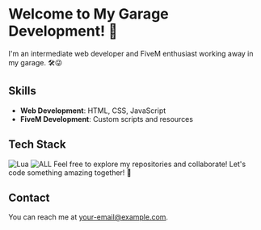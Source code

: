 # Welcome to My Garage Development! 🚀

I'm an intermediate web developer and FiveM enthusiast working away in my garage. 🛠️😜

## Skills
- **Web Development**: HTML, CSS, JavaScript
- **FiveM Development**: Custom scripts and resources

## Tech Stack
![Lua](https://cdn.icon-icons.com/icons2/2248/PNG/512/language_lua_icon_138433.png) ![ALL](https://www.freepnglogos.com/uploads/javascript/logo-html-5-css-javascript-source-code-for-the-taking-23.png)
Feel free to explore my repositories and collaborate! Let's code something amazing together! 🎉

## Contact
You can reach me at [your-email@example.com](mailto:your-email@example.com).
